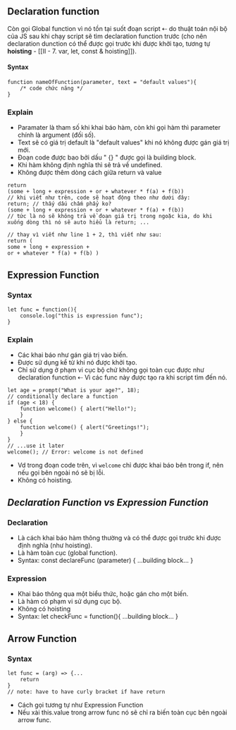 ## Declaration function
Còn gọi Global function vì nó tồn tại suốt đoạn script ⇠ do thuật toán nội bộ của JS sau khi chạy script sẽ tìm declaration function trước (cho nên declaration dunction có thể được gọi trước khi được khởi tạo, tương tự **hoisting** - [[II - 7. var, let, const & hoisting]]).
#### Syntax
```
function nameOfFunction(parameter, text = "default values"){
	/* code chức năng */
}
```
### Explain
- Paramater là tham số khi khai báo hàm, còn khi gọi hàm thì parameter chính là argument (đối số).
- Text sẽ có giá trị default là "default values" khi nó không được gán giá trị mới.
- Đoạn code được bao bởi dấu " {} " được gọi là building block.
- Khi hàm không định nghĩa thì sẽ trả về undefined.
- Không được thêm dòng cách giữa return và value
```
return 
(some + long + expression + or + whatever * f(a) + f(b))
// khi viết như trên, code sẽ hoạt động theo như dưới đây:
return; // thấy dấu chấm phẩy ko? 
(some + long + expression + or + whatever * f(a) + f(b))
// tức là nó sẽ không trả về đoạn giá trị trong ngoặc kia, do khi xuống dòng thì nó sẽ auto hiểu là return; ...

// thay vì viết như line 1 + 2, thì viết như sau:
return ( 
some + long + expression + 
or + whatever * f(a) + f(b) )
```
## Expression Function
### Syntax
```
let func = function(){
	console.log("this is expression func");
}
```
### Explain
- Các khai báo như gán giá trị vào biến.
- Được sử dụng kể từ khi nó được khởi tạo.
- Chỉ sử dụng ở phạm vi cục bộ chứ không gọi toàn cục được như declaration function ⇠ Vì các func này được tạo ra khi script tìm đến nó.
```
let age = prompt("What is your age?", 18); 
// conditionally declare a function 
if (age < 18) { 
	function welcome() { alert("Hello!"); 
	} 
} else { 
	function welcome() { alert("Greetings!"); 
	} 
} 
// ...use it later 
welcome(); // Error: welcome is not defined
```
- Vd trong đoạn code trên, vì ``welcome`` chỉ được khai báo bên trong if, nên nếu gọi bên ngoài nó sẽ bị lỗi.
- Không có hoisting.
## *Declaration Function vs Expression Function*
### Declaration
- Là cách khai báo hàm thông thường và có thể được gọi trước khi được định nghĩa (như hoisting).
- Là hàm toàn cục (global function).
- Syntax: const declareFunc (parameter) { ...building block... }
### Expression
- Khai báo thông qua một biểu thức, hoặc gán cho một biến.
- Là hàm có phạm vi sử dụng cục bộ.
- Không có hoisting
- Syntax: let checkFunc = function(){ ...building block... }
## Arrow Function
### Syntax
```
let func = (arg) => {...
	return
}
// note: have to have curly bracket if have return
```
- Cách gọi tương tự như Expression Function
- Nếu xài this.value trong arrow func nó sẽ chỉ ra biến toàn cục bên ngoài arrow func.
